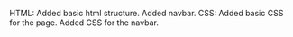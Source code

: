 
HTML:
Added basic html structure.
Added navbar.
CSS:
Added basic CSS for the page.
Added CSS for the navbar.
